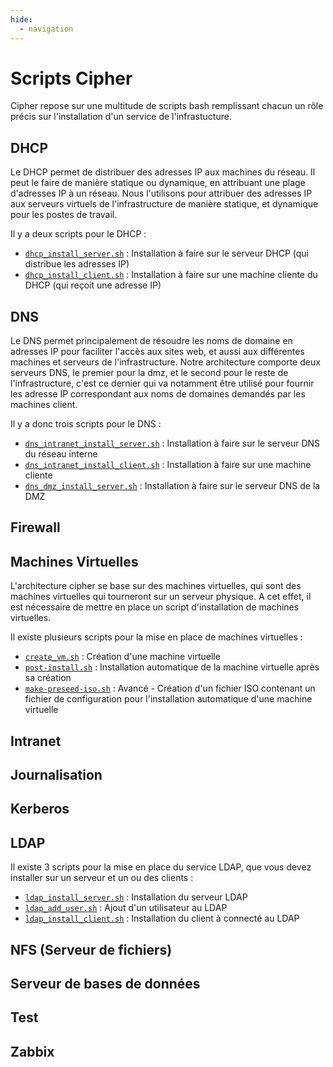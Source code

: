 ```yaml
---
hide:
  - navigation
---
```

# Scripts Cipher

Cipher repose sur une multitude de scripts bash remplissant chacun un rôle précis sur l'installation d'un service de l'infrastucture.

## DHCP

Le DHCP permet de distribuer des adresses IP aux machines du réseau. Il peut le faire de manière statique ou dynamique, en attribuant une plage d'adresses IP à un réseau.
Nous l'utilisons pour attribuer des adresses IP aux serveurs virtuels de l'infrastructure de manière statique, et dynamique pour les postes de travail.

Il y a deux scripts pour le DHCP :

- [`dhcp_install_server.sh`](./scripts/dhcp/server.md) : Installation à faire sur le serveur DHCP (qui distribue les adresses IP)
- [`dhcp_install_client.sh`](./scripts/dhcp/client.md) : Installation à faire sur une machine cliente du DHCP (qui reçoit une adresse IP)

## DNS
Le DNS permet principalement de résoudre les noms de domaine en adresses IP pour faciliter l'accès aux sites web, et aussi aux différentes machines et serveurs de l'infrastructure.
Notre architecture comporte deux serveurs DNS, le premier pour la dmz, et le second pour le reste de l'infrastructure, c'est ce dernier qui va notamment être utilisé pour fournir les adresse IP correspondant aux noms de domaines demandés par les machines client.

Il y a donc trois scripts pour le DNS :

- [`dns_intranet_install_server.sh`](./scripts/dns/server_intranet.md) : Installation à faire sur le serveur DNS du réseau interne
- [`dns_intranet_install_client.sh`](./scripts/dns/client.md) : Installation à faire sur une machine cliente
- [`dns_dmz_install_server.sh`](./scripts/dns/server_dmz.md) : Installation à faire sur le serveur DNS de la DMZ

## Firewall

## Machines Virtuelles

L'architecture cipher se base sur des machines virtuelles, qui sont des machines virtuelles qui tourneront sur un serveur physique. A cet effet, il est nécessaire de mettre en place un script d'installation de machines virtuelles.

Il existe plusieurs scripts pour la mise en place de machines virtuelles :

- [`create_vm.sh`](./scripts/vm/create.md) : Création d'une machine virtuelle
- [`post-install.sh`](./scripts/vm/post-install.md) : Installation automatique de la machine virtuelle après sa création
- [`make-preseed-iso.sh`](./scripts/vm/preseed-iso.md) : Avancé - Création d'un fichier ISO contenant un fichier de configuration pour l'installation automatique d'une machine virtuelle

## Intranet

## Journalisation

## Kerberos

## LDAP
Il existe 3 scripts pour la mise en place du service LDAP, que vous devez installer sur un serveur et un ou des clients : 
- [`ldap_install_server.sh`](./scripts/ldap/server.md) : Installation du serveur LDAP
- [`ldap_add_user.sh`](./scripts/ldap/serveur.md) : Ajout d'un utilisateur au LDAP
- [`ldap_install_client.sh`](./scripts/ldap/client.md) : Installation du client à connecté au LDAP

## NFS (Serveur de fichiers)


## Serveur de bases de données

## Test

## Zabbix